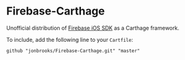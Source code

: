# Firebase-Carthage

Unofficial distribution of [Firebase iOS SDK](https://www.firebase.com) as a Carthage framework.

To include, add the following line to your `Cartfile`:
   
    github "jonbrooks/Firebase-Carthage.git" "master"
 
